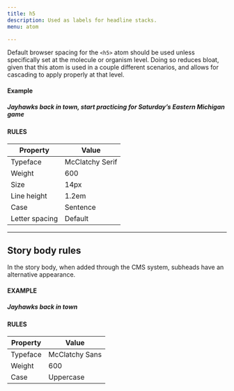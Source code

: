 ```yaml
---
title: h5
description: Used as labels for headline stacks.
menu: atom

---
```

Default browser spacing for the `<h5>` atom should be used unless specifically set at the molecule or organism level. Doing so reduces bloat, given that this atom is used in a couple different scenarios, and allows for cascading to apply properly at that level.

#### Example
<h5 class="serif" style="text-transform: none;">Jayhawks back in town, start practicing for Saturday’s Eastern Michigan game</h5>

#### RULES

Property | Value
--- | ---
Typeface | McClatchy Serif
Weight | 600
Size | 14px
Line height | 1.2em
Case | Sentence
Letter spacing | Default

---

## Story body rules 

In the story body, when added through the CMS system, subheads have an alternative appearance.

#### EXAMPLE

##### Jayhawks back in town

#### RULES


Property | Value
--- | ---
Typeface | McClatchy Sans
Weight | 600
Case | Uppercase

